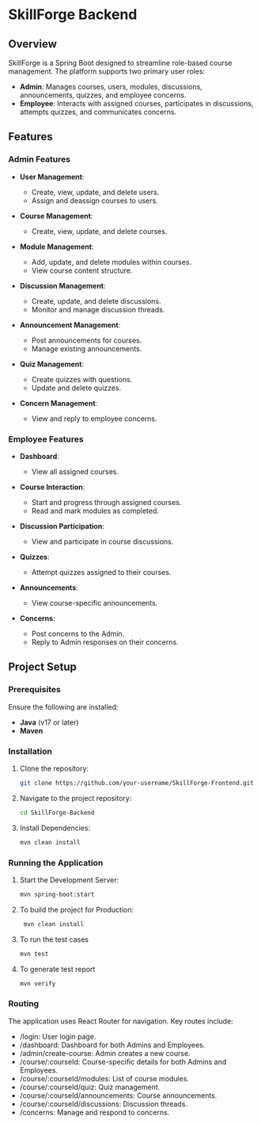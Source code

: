 # SkillForge Backend

## Overview

SkillForge is a Spring Boot designed to streamline role-based course management. The platform supports two primary user roles:

- **Admin**: Manages courses, users, modules, discussions, announcements, quizzes, and employee concerns.
- **Employee**: Interacts with assigned courses, participates in discussions, attempts quizzes, and communicates concerns.

## Features

### Admin Features

- **User Management**:
  - Create, view, update, and delete users.
  - Assign and deassign courses to users.
  
- **Course Management**:
  - Create, view, update, and delete courses.
  
- **Module Management**:
  - Add, update, and delete modules within courses.
  - View course content structure.
  
- **Discussion Management**:
  - Create, update, and delete discussions.
  - Monitor and manage discussion threads.
  
- **Announcement Management**:
  - Post announcements for courses.
  - Manage existing announcements.
  
- **Quiz Management**:
  - Create quizzes with questions.
  - Update and delete quizzes.
  
- **Concern Management**:
  - View and reply to employee concerns.

### Employee Features

- **Dashboard**:
  - View all assigned courses.
  
- **Course Interaction**:
  - Start and progress through assigned courses.
  - Read and mark modules as completed.
  
- **Discussion Participation**:
  - View and participate in course discussions.
  
- **Quizzes**:
  - Attempt quizzes assigned to their courses.
  
- **Announcements**:
  - View course-specific announcements.
  
- **Concerns**:
  - Post concerns to the Admin.
  - Reply to Admin responses on their concerns.

## Project Setup

### Prerequisites

Ensure the following are installed:

- **Java** (v17 or later)
- **Maven** 

### Installation

1. Clone the repository:
   ```bash
   git clone https://github.com/your-username/SkillForge-Frontend.git
   
2. Navigate to the project repository:
    ```bash
    cd SkillForge-Backend

3. Install Dependencies:
    ```bash 
    mvn clean install


### Running the Application

1. Start the Development Server:
    ```bash
    mvn spring-boot:start

2. To build the project for Production:
    ```bash
     mvn clean install

3. To run the test cases
    ```bash 
    mvn test

4. To generate test report
    ```bash 
    mvn verify


### Routing
The application uses React Router for navigation. Key routes include:

- /login: User login page.
- /dashboard: Dashboard for both Admins and Employees.
- /admin/create-course: Admin creates a new course.
- /course/:courseId: Course-specific details for both Admins and Employees.
- /course/:courseId/modules: List of course modules.
- /course/:courseId/quiz: Quiz management.
- /course/:courseId/announcements: Course announcements.
- /course/:courseId/discussions: Discussion threads.
- /concerns: Manage and respond to concerns.
